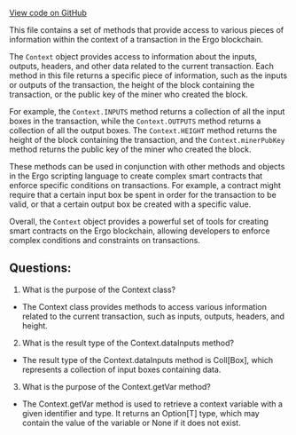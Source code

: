 [View code on GitHub](sigmastate-interpreterhttps://github.com/ScorexFoundation/sigmastate-interpreter/docs/spec/generated/Context_methods.tex)

This file contains a set of methods that provide access to various pieces of information within the context of a transaction in the Ergo blockchain. 

The `Context` object provides access to information about the inputs, outputs, headers, and other data related to the current transaction. Each method in this file returns a specific piece of information, such as the inputs or outputs of the transaction, the height of the block containing the transaction, or the public key of the miner who created the block.

For example, the `Context.INPUTS` method returns a collection of all the input boxes in the transaction, while the `Context.OUTPUTS` method returns a collection of all the output boxes. The `Context.HEIGHT` method returns the height of the block containing the transaction, and the `Context.minerPubKey` method returns the public key of the miner who created the block.

These methods can be used in conjunction with other methods and objects in the Ergo scripting language to create complex smart contracts that enforce specific conditions on transactions. For example, a contract might require that a certain input box be spent in order for the transaction to be valid, or that a certain output box be created with a specific value.

Overall, the `Context` object provides a powerful set of tools for creating smart contracts on the Ergo blockchain, allowing developers to enforce complex conditions and constraints on transactions.
## Questions: 
 1. What is the purpose of the Context class?
- The Context class provides methods to access various information related to the current transaction, such as inputs, outputs, headers, and height.

2. What is the result type of the Context.dataInputs method?
- The result type of the Context.dataInputs method is Coll[Box], which represents a collection of input boxes containing data.

3. What is the purpose of the Context.getVar method?
- The Context.getVar method is used to retrieve a context variable with a given identifier and type. It returns an Option[T] type, which may contain the value of the variable or None if it does not exist.